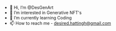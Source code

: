 - 👋 Hi, I’m @DesGenArt
- 👀 I’m interested in Generative NFT's
- 🌱 I’m currently learning Coding
- 📫 How to reach me - desired.hattingh@gmail.com

<!---
DesGenArt/DesGenArt is a ✨ special ✨ repository because its `README.md` (this file) appears on your GitHub profile.
You can click the Preview link to take a look at your changes.
--->
